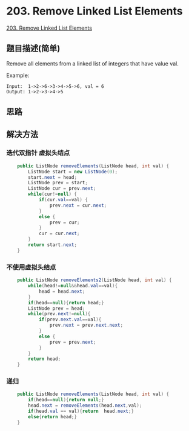 # 203. Remove Linked List Elements
[203. Remove Linked List Elements](https://leetcode-cn.com/problems/remove-linked-list-elements/)

## 题目描述(简单)

Remove all elements from a linked list of integers that have value val.

Example:
```
Input:  1->2->6->3->4->5->6, val = 6
Output: 1->2->3->4->5
```

## 思路

## 解决方法

### 迭代双指针 虚拟头结点


```java
    public ListNode removeElements(ListNode head, int val) {
        ListNode start = new ListNode(0);
        start.next = head;
        ListNode prev = start;
        ListNode cur = prev.next;
        while(cur!=null) {
        	if(cur.val==val) {
        		prev.next = cur.next;
        	}
        	else {
				prev = cur;
			}
        	cur = cur.next;
        }
        return start.next;
    }
```
### 不使用虚拟头结点


```java
    public ListNode removeElements2(ListNode head, int val) {
        while(head!=null&&head.val==val){
            head = head.next;
        }
        if(head==null){return head;}
        ListNode prev = head;
        while(prev.next!=null){
            if(prev.next.val==val){
                prev.next = prev.next.next;
            }
            else {
                prev = prev.next;
            }
        }
        return head;
    }
```



### 递归


```java
    public ListNode removeElements(ListNode head, int val) {
        if(head==null){return null;}
        head.next = removeElements(head.next,val);
        if(head.val == val){return  head.next;}
        else{return head;}
    }
```


